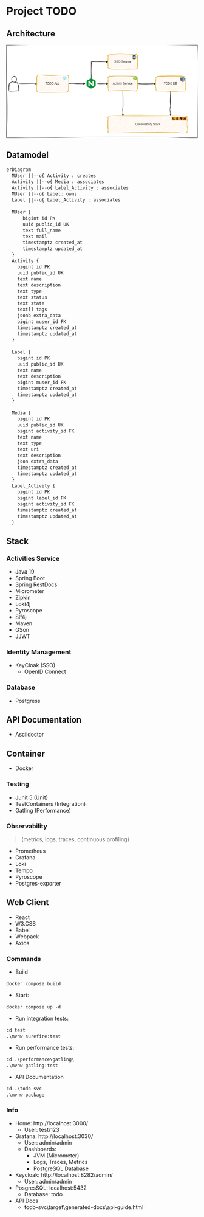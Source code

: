 # Project TODO

## Architecture
![Alt](docs/arch.drawio.png)

## Datamodel
```mermaid
erDiagram
  MUser ||--o{ Activity : creates
  Activity ||--o{ Media : associates
  Activity ||--o{ Label_Activity : associates
  MUser ||--o{ Label: owns
  Label ||--o{ Label_Activity : associates

  MUser {
      bigint id PK
      uuid public_id UK
      text full_name
      text mail
      timestamptz created_at
      timestamptz updated_at
  }
  Activity {
    bigint id PK
    uuid public_id UK
    text name
    text description
    text type
    text status
    text state
    text[] tags
    jsonb extra_data
    bigint muser_id FK
    timestamptz created_at
    timestamptz updated_at
  }
  
  Label {
    bigint id PK
    uuid public_id UK
    text name
    text description
    bigint muser_id FK
    timestamptz created_at
    timestamptz updated_at
  }

  Media {
    bigint id PK
    uuid public_id UK
    bigint activity_id FK
    text name
    text type
    text uri
    text description
    json extra_data
    timestamptz created_at
    timestamptz updated_at
  }
  Label_Activity {
    bigint id PK
    bigint label_id FK
    bigint activity_id FK
    timestamptz created_at
    timestamptz updated_at
  }
```

## Stack

### Activities Service
* Java 19
* Spring Boot
* Spring RestDocs
* Micrometer
* Zipkin
* Loki4j
* Pyroscope
* Slf4j 
* Maven
* GSon
* JJWT


### Identity Management
* KeyCloak (SSO)
  * OpenID Connect

### Database
* Postgress

## API Documentation
* Asciidoctor

## Container
* Docker

### Testing
* Junit 5 (Unit)
* TestContainers (Integration) 
* Gatling (Performance)

### Observability
> (metrics, logs, traces, continuous profiling)
* Prometheus
* Grafana 
* Loki  
* Tempo 
* Pyroscope
* Postgres-exporter

## Web Client
* React
* W3.CSS
* Babel
* Webpack
* Axios

### Commands

* Build
```
docker compose build
```

* Start:

```
docker compose up -d
```

* Run integration tests:

```
cd test
.\mvnw surefire:test
```

* Run performance tests:

```
cd .\performance\gatling\
.\mvnw gatling:test 
```

* API Documentation
```
cd .\todo-svc
.\mvnw package
```

### Info
* Home: http://localhost:3000/ 
  * User: test/123
* Grafana: http://localhost:3030/
  * User: admin/admin
  * Dashboards:
    * JVM (Micrometer)
    * Logs, Traces, Metrics
    * PostgreSQL Database
* Keycloak: http://localhost:8282/admin/
  * User: admin/admin
* PosgresSQL: localhost:5432
  * Database: todo
* API Docs
  * todo-svc\target\generated-docs\api-guide.html




